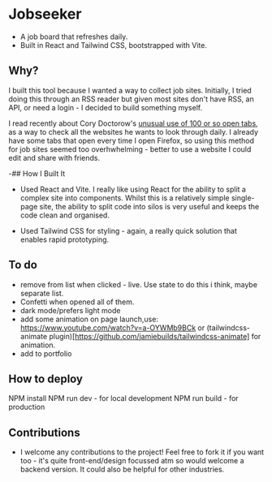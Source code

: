 # Jobseeker

- A job board that refreshes daily.
- Built in React and Tailwind CSS, bootstrapped with Vite.

## Why?

I built this tool because I wanted a way to collect job sites. Initially, I tried doing this through an RSS reader but given most sites don't have RSS, an API, or need a login - I decided to build something myself.

I read recently about Cory Doctorow's [unusual use of 100 or so open tabs](https://pluralistic.net/2024/01/25/today-in-tabs/), as a way to check all the websites he wants to look through daily. I already have some tabs that open every time I open Firefox, so using this method for job sites seemed too overhwhelming - better to use a website I could edit and share with friends.

-## How I Built It

- Used React and Vite. I really like using React for the ability to split a complex site into components. Whilst this is a relatively simple single-page site, the ability to split code into silos is very useful and keeps the code clean and organised.

- Used Tailwind CSS for styling - again, a really quick solution that enables rapid prototyping.

## To do

- remove from list when clicked - live. Use state to do this i think, maybe separate list.
- Confetti when opened all of them.
- dark mode/prefers light mode
- add some animation on page launch,use: https://www.youtube.com/watch?v=a-OYWMb9BCk or
  (tailwindcss-animate plugin)[https://github.com/jamiebuilds/tailwindcss-animate] for animation.
- add to portfolio

## How to deploy

NPM install
NPM run dev - for local development
NPM run build - for production

## Contributions

- I welcome any contributions to the project! Feel free to fork it if you want too - it's quite front-end/design focussed atm so would welcome a backend version. It could also be helpful for other industries.
